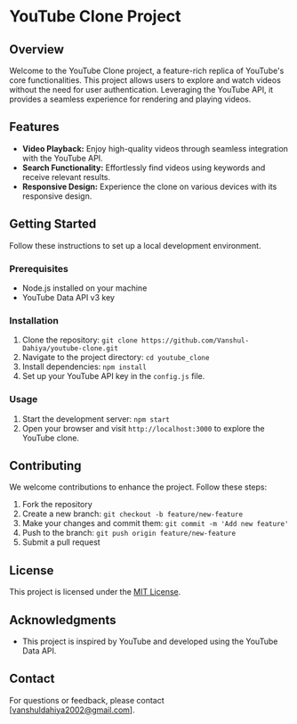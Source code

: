# YouTube Clone Project

## Overview

Welcome to the YouTube Clone project, a feature-rich replica of YouTube's core functionalities. This project allows users to explore and watch videos without the need for user authentication. Leveraging the YouTube API, it provides a seamless experience for rendering and playing videos.

## Features

- **Video Playback:** Enjoy high-quality videos through seamless integration with the YouTube API.
- **Search Functionality:** Effortlessly find videos using keywords and receive relevant results.
- **Responsive Design:** Experience the clone on various devices with its responsive design.

## Getting Started

Follow these instructions to set up a local development environment.

### Prerequisites

- Node.js installed on your machine
- YouTube Data API v3 key

### Installation

1. Clone the repository: `git clone https://github.com/Vanshul-Dahiya/youtube-clone.git`
2. Navigate to the project directory: `cd youtube_clone`
3. Install dependencies: `npm install`
4. Set up your YouTube API key in the `config.js` file.

### Usage

1. Start the development server: `npm start`
2. Open your browser and visit `http://localhost:3000` to explore the YouTube clone.

## Contributing

We welcome contributions to enhance the project. Follow these steps:

1. Fork the repository
2. Create a new branch: `git checkout -b feature/new-feature`
3. Make your changes and commit them: `git commit -m 'Add new feature'`
4. Push to the branch: `git push origin feature/new-feature`
5. Submit a pull request

## License

This project is licensed under the [MIT License](LICENSE.md).

## Acknowledgments

- This project is inspired by YouTube and developed using the YouTube Data API.

## Contact

For questions or feedback, please contact [vanshuldahiya2002@gmail.com].

